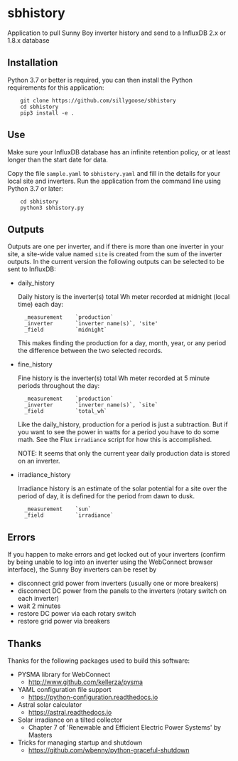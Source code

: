 # sbhistory
Application to pull Sunny Boy inverter history and send to a InfluxDB 2.x or 1.8.x database

## Installation
Python 3.7 or better is required, you can then install the Python requirements for this application:
```
    git clone https://github.com/sillygoose/sbhistory
    cd sbhistory
    pip3 install -e .
```

## Use
Make sure your InfluxDB database has an infinite retention policy, or at least longer than the start date for data.

Copy the file `sample.yaml` to `sbhistory.yaml` and fill in the details for your local site and inverters.  Run the application from the command line using Python 3.7 or later:

```
    cd sbhistory
    python3 sbhistory.py
```

## Outputs
Outputs are one per inverter, and if there is more than one inverter in your site, a site-wide value named `site` is created from the sum of the inverter outputs.  In the current version the following outputs can be selected to be sent to InfluxDB:
- daily_history

    Daily history is the inverter(s) total Wh meter recorded at midnight (local time) each day:

        _measurement    `production`
        _inverter       `inverter name(s)`, 'site'
        _field          `midnight`

    This makes finding the production for a day, month, year, or any period the difference between the two selected records.

- fine_history

    Fine history is the inverter(s) total Wh meter recorded at 5 minute periods throughout the day:

        _measurement    `production`
        _inverter       `inverter name(s)`, `site`
        _field          `total_wh`

    Like the daily_history, production for a period is just a subtraction. But if you want to see the power in watts for a period you have to do some math. See the Flux `irradiance` script for how this is accomplished.

    NOTE: It seems that only the current year daily production data is stored on an inverter.

- irradiance_history

    Irradiance history is an estimate of the solar potential for a site over the period of day, it is defined for the period from dawn to dusk.

        _measurement    `sun`
        _field          `irradiance`


## Errors
If you happen to make errors and get locked out of your inverters (confirm by being unable to log into an inverter using the WebConnect browser interface), the Sunny Boy inverters can be reset by

- disconnect grid power from inverters (usually one or more breakers)
- disconnect DC power from the panels to the inverters (rotary switch on each inverter)
- wait 2 minutes
- restore DC power via each rotary switch
- restore grid power via breakers

## Thanks
Thanks for the following packages used to build this software:
- PYSMA library for WebConnect
    - http://www.github.com/kellerza/pysma
- YAML configuration file support
    - https://python-configuration.readthedocs.io
- Astral solar calculator
    - https://astral.readthedocs.io
- Solar irradiance on a tilted collector
    - Chapter 7 of 'Renewable and Efficient Electric Power Systems' by Masters
- Tricks for managing startup and shutdown
    - https://github.com/wbenny/python-graceful-shutdown


